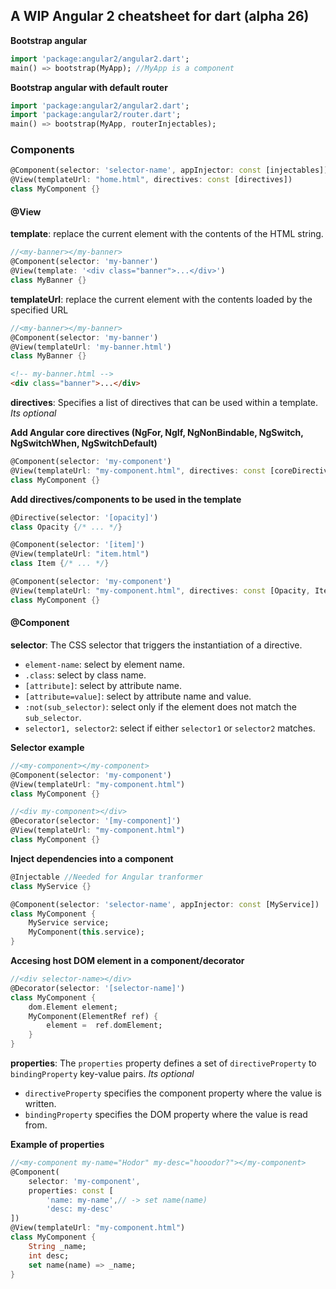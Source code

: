 ## A WIP Angular 2 cheatsheet for dart (alpha 26)

**Bootstrap angular**
```dart
import 'package:angular2/angular2.dart';
main() => bootstrap(MyApp); //MyApp is a component
```

**Bootstrap angular with default router**
```dart
import 'package:angular2/angular2.dart';
import 'package:angular2/router.dart';
main() => bootstrap(MyApp, routerInjectables);
```


### Components

```dart
@Component(selector: 'selector-name', appInjector: const [injectables])
@View(templateUrl: "home.html", directives: const [directives])
class MyComponent {}
```
#### @View

**template**: replace the current element with the contents of the
HTML string.
```dart
//<my-banner></my-banner>
@Component(selector: 'my-banner')
@View(template: '<div class="banner">...</div>')
class MyBanner {}
```

**templateUrl**: replace the current element with the contents loaded by the specified URL
```dart
//<my-banner></my-banner>
@Component(selector: 'my-banner')
@View(templateUrl: 'my-banner.html')
class MyBanner {}
```
```html
<!-- my-banner.html -->
<div class="banner">...</div>
```

**directives**: Specifies a list of directives that can be used within a template. *Its optional*

**Add Angular core directives (NgFor, NgIf, NgNonBindable, NgSwitch, NgSwitchWhen, NgSwitchDefault)**
```dart
@Component(selector: 'my-component')
@View(templateUrl: "my-component.html", directives: const [coreDirectives])
class MyComponent {}
```

**Add directives/components to be used in the template**
```dart
@Directive(selector: '[opacity]')
class Opacity {/* ... */}

@Component(selector: '[item]')
@View(templateUrl: "item.html")
class Item {/* ... */}

@Component(selector: 'my-component')
@View(templateUrl: "my-component.html", directives: const [Opacity, Item])
class MyComponent {}
```

#### @Component

**selector**: The CSS selector that triggers the instantiation of a directive.

   - `element-name`: select by element name.
   - `.class`: select by class name.
   - `[attribute]`: select by attribute name.
   - `[attribute=value]`: select by attribute name and value.
   - `:not(sub_selector)`: select only if the element does not match the `sub_selector`.
   - `selector1, selector2`: select if either `selector1` or `selector2` matches.

**Selector example**
```dart
//<my-component></my-component>
@Component(selector: 'my-component')
@View(templateUrl: "my-component.html")
class MyComponent {}

//<div my-component></div>
@Decorator(selector: '[my-component]')
@View(templateUrl: "my-component.html")
class MyComponent {}
```

**Inject dependencies into a component**
```dart
@Injectable //Needed for Angular tranformer
class MyService {}

@Component(selector: 'selector-name', appInjector: const [MyService])
class MyComponent {
    MyService service;
    MyComponent(this.service);
}
```

**Accesing host DOM element in a component/decorator**

```dart
//<div selector-name></div>
@Decorator(selector: '[selector-name]')
class MyComponent {
    dom.Element element;
    MyComponent(ElementRef ref) {
        element =  ref.domElement;
    }
}
```

**properties**: The `properties` property defines a set of `directiveProperty` to `bindingProperty`  key-value pairs. *Its optional*
   - `directiveProperty` specifies the component property where the value is written.
   - `bindingProperty` specifies the DOM property where the value is read from.

**Example of properties**
```dart
//<my-component my-name="Hodor" my-desc="hooodor?"></my-component>
@Component(
    selector: 'my-component', 
    properties: const [
        'name: my-name',// -> set name(name)
        'desc: my-desc'
])
@View(templateUrl: "my-component.html")
class MyComponent {
    String _name;
    int desc;
    set name(name) => _name;
}
```
